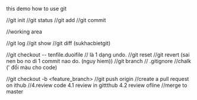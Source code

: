 this demo how to use git

//git init
//git status
//git add
//git commit


//working area


//git log
//git show
//git diff (sukhacbietgit)

//git checkout -- tenfile.duoifile // là 1 dạng undo.
//git reset
//git revert <id commit> (sai nen bo no di 1 commit nao do. (nguy hiem))
//git branch
// .gitignore
//chalk (' đổi màu cho code)


//git checkout -b <feature_branch>
//git push origin <branch>
//create a pull request on ithub
//4.review code
    4.1 review in gittthub
    4.2 review ofline
//merge to master 